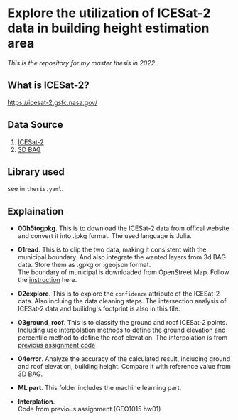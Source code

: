 # Explore the utilization of ICESat-2 data in building height estimation area
*This is the repository for my master thesis in 2022*.


## What is ICESat-2?
<https://icesat-2.gsfc.nasa.gov/>

## Data Source
1. [ICESat-2](https://search.earthdata.nasa.gov/search)
2. [3D BAG](https://3dbag.nl/en/download)

## Library used  
see in `thesis.yaml`.

## Explaination
- **00h5togpkg**. 
This is to download the ICESat-2 data from offical website and convert it into .jpkg format. The used language is Julia.

- **01read**. 
This is to clip the two data, making it consistent with the municipal boundary. And also integrate the wanted layers from 3d BAG data. Store them as .gpkg or .geojson format.  
The boundary of municipal is downloaded from OpenStreet Map. Follow the [instruction](https://peteris.rocks/blog/openstreetmap-administrative-boundaries-in-geojson/) here. 

- **02explore**.
This is to explore the `confidence` attribute of the ICESat-2 data. Also incluing the data cleaning steps. The intersection analysis of ICESat-2 data and builidng's footprint is also in this file.

- **03ground_roof**. 
This is to classify the ground and roof ICESat-2 points. Including use interpolation methods to define the ground elevation and percentile method to define the roof elevation.
The interpolation is from [previous assignment code](https://github.com/Ziyan-Wu/geo1015/tree/master/hw_01/new)

- **04error**. 
Analyze the accuracy of the calculated result, including ground and roof elevation, building height. Compare it with reference value from 3D BAG.

- **ML part**. 
This folder includes the machine learning part.

- **Interplation**.  
Code from previous assignment (GEO1015 hw01)
